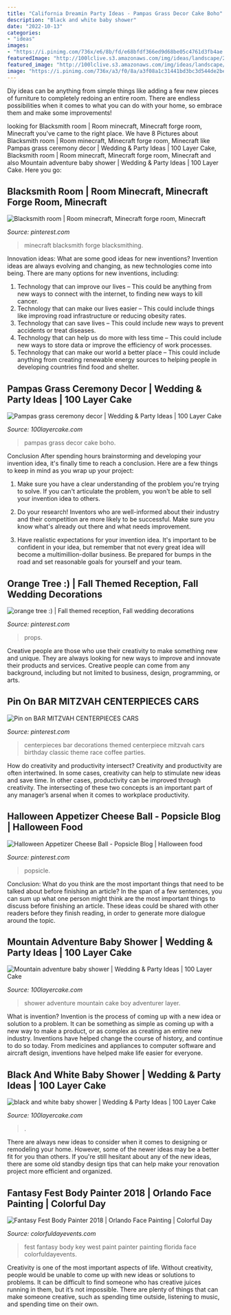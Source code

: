 ```yaml
---
title: "California Dreamin Party Ideas - Pampas Grass Decor Cake Boho"
description: "Black and white baby shower"
date: "2022-10-13"
categories:
- "ideas"
images:
- "https://i.pinimg.com/736x/e6/8b/fd/e68bfdf366ed9d68be05c4761d3fb4ae.jpg"
featuredImage: "http://100lclive.s3.amazonaws.com/img/ideas/landscape/219633.jpg"
featured_image: "http://100lclive.s3.amazonaws.com/img/ideas/landscape/165069.jpg"
image: "https://i.pinimg.com/736x/a3/f0/8a/a3f08a1c31441bd3bc3d544de2beb8e2.jpg"
---
```



Diy ideas can be anything from simple things like adding a few new pieces of furniture to completely redoing an entire room. There are endless possibilities when it comes to what you can do with your home, so embrace them and make some improvements!

	

		
looking for Blacksmith room | Room minecraft, Minecraft forge room, Minecraft you've came to the right place. We have 8 Pictures about Blacksmith room | Room minecraft, Minecraft forge room, Minecraft like Pampas grass ceremony decor | Wedding &amp; Party Ideas | 100 Layer Cake, Blacksmith room | Room minecraft, Minecraft forge room, Minecraft and also Mountain adventure baby shower | Wedding &amp; Party Ideas | 100 Layer Cake. Here you go:
		
    
## Blacksmith Room | Room Minecraft, Minecraft Forge Room, Minecraft

<img loading=lazy src="https://i.pinimg.com/736x/a3/f0/8a/a3f08a1c31441bd3bc3d544de2beb8e2.jpg" onerror="this.onerror=null;this.src='https://tse2.mm.bing.net/th?id=OIP.iwitKdC_sVHjAGgc6QDTPwHaET&amp;pid=15.1';" alt="Blacksmith room | Room minecraft, Minecraft forge room, Minecraft">

_Source: pinterest.com_

>minecraft blacksmith forge blacksmithing. 

	

Innovation ideas: What are some good ideas for new inventions?
Invention ideas are always evolving and changing, as new technologies come into being. There are many options for new inventions, including: 
1) Technology that can improve our lives – This could be anything from new ways to connect with the internet, to finding new ways to kill cancer. 
2) Technology that can make our lives easier – This could include things like improving road infrastructure or reducing obesity rates. 
3) Technology that can save lives – This could include new ways to prevent accidents or treat diseases. 
4) Technology that can help us do more with less time – This could include new ways to store data or improve the efficiency of work processes. 
5) Technology that can make our world a better place – This could include anything from creating renewable energy sources to helping people in developing countries find food and shelter.

    
## Pampas Grass Ceremony Decor | Wedding &amp; Party Ideas | 100 Layer Cake

<img loading=lazy src="http://100lclive.s3.amazonaws.com/img/ideas/landscape/219633.jpg" onerror="this.onerror=null;this.src='https://tse1.mm.bing.net/th?id=OIP.8PEmdmbeQiKG1zCabxAEswHaLH&amp;pid=15.1';" alt="Pampas grass ceremony decor | Wedding &amp; Party Ideas | 100 Layer Cake">

_Source: 100layercake.com_

>pampas grass decor cake boho. 

	

Conclusion
After spending hours brainstorming and developing your invention idea, it's finally time to reach a conclusion. Here are a few things to keep in mind as you wrap up your project:
1. Make sure you have a clear understanding of the problem you're trying to solve. If you can't articulate the problem, you won't be able to sell your invention idea to others.

2. Do your research! Inventors who are well-informed about their industry and their competition are more likely to be successful. Make sure you know what's already out there and what needs improvement.

3. Have realistic expectations for your invention idea. It's important to be confident in your idea, but remember that not every great idea will become a multimillion-dollar business. Be prepared for bumps in the road and set reasonable goals for yourself and your team.

    
## Orange Tree :) | Fall Themed Reception, Fall Wedding Decorations

<img loading=lazy src="https://i.pinimg.com/736x/f7/3f/47/f73f475131d7397ef500a26126e756fa--wedding-props-tree-wedding.jpg" onerror="this.onerror=null;this.src='https://tse3.mm.bing.net/th?id=OIP.khs-rJKjeHfPwUSCxmxzEQHaNg&amp;pid=15.1';" alt="orange tree :) | Fall themed reception, Fall wedding decorations">

_Source: pinterest.com_

>props. 

	

Creative people are those who use their creativity to make something new and unique. They are always looking for new ways to improve and innovate their products and services. Creative people can come from any background, including but not limited to business, design, programming, or arts.

    
## Pin On BAR MITZVAH CENTERPIECES CARS

<img loading=lazy src="https://i.pinimg.com/736x/bf/50/91/bf5091bc99a09cb08afbebf643851563--car-centerpieces-car-party.jpg" onerror="this.onerror=null;this.src='https://tse3.mm.bing.net/th?id=OIP.yNk83AgvbTphHt3roP82sAHaJ3&amp;pid=15.1';" alt="Pin on BAR MITZVAH CENTERPIECES CARS">

_Source: pinterest.com_

>centerpieces bar decorations themed centerpiece mitzvah cars birthday classic theme race coffee parties. 

	

How do creativity and productivity intersect?
Creativity and productivity are often intertwined. In some cases, creativity can help to stimulate new ideas and save time. In other cases, productivity can be improved through creativity. The intersecting of these two concepts is an important part of any manager’s arsenal when it comes to workplace productivity.

    
## Halloween Appetizer Cheese Ball - Popsicle Blog | Halloween Food

<img loading=lazy src="https://i.pinimg.com/736x/e6/8b/fd/e68bfdf366ed9d68be05c4761d3fb4ae.jpg" onerror="this.onerror=null;this.src='https://tse2.mm.bing.net/th?id=OIP.kTSinMeu3k_hkiUqf-EpxQHaLG&amp;pid=15.1';" alt="Halloween Appetizer Cheese Ball - Popsicle Blog | Halloween food">

_Source: pinterest.com_

>popsicle. 

	

Conclusion: What do you think are the most important things that need to be talked about before finishing an article?
In the span of a few sentences, you can sum up what one person might think are the most important things to discuss before finishing an article. These ideas could be shared with other readers before they finish reading, in order to generate more dialogue around the topic.

    
## Mountain Adventure Baby Shower | Wedding &amp; Party Ideas | 100 Layer Cake

<img loading=lazy src="http://100lclive.s3.amazonaws.com/img/ideas/landscape/165069.jpg" onerror="this.onerror=null;this.src='https://tse2.mm.bing.net/th?id=OIP.QpmNrQZpuPUcsf1Oc8QN9AHaLH&amp;pid=15.1';" alt="Mountain adventure baby shower | Wedding &amp; Party Ideas | 100 Layer Cake">

_Source: 100layercake.com_

>shower adventure mountain cake boy adventurer layer. 

	

What is invention?
Invention is the process of coming up with a new idea or solution to a problem. It can be something as simple as coming up with a new way to make a product, or as complex as creating an entire new industry. Inventions have helped change the course of history, and continue to do so today. From medicines and appliances to computer software and aircraft design, inventions have helped make life easier for everyone.

    
## Black And White Baby Shower | Wedding &amp; Party Ideas | 100 Layer Cake

<img loading=lazy src="http://100lclive.s3.amazonaws.com/img/ideas/landscape/155269.jpg" onerror="this.onerror=null;this.src='https://tse1.mm.bing.net/th?id=OIP.ieyy7j5vkAS48VyOlh5o0wHaLH&amp;pid=15.1';" alt="black and white baby shower | Wedding &amp; Party Ideas | 100 Layer Cake">

_Source: 100layercake.com_

>. 

	

There are always new ideas to consider when it comes to designing or remodeling your home. However, some of the newer ideas may be a better fit for you than others. If you're still hesitant about any of the new ideas, there are some old standby design tips that can help make your renovation project more efficient and organized.

    
## Fantasy Fest Body Painter 2018 | Orlando Face Painting | Colorful Day

<img loading=lazy src="https://colorfuldayevents.com/wp-content/florida-face-painter/fantasy-fest/dynamic/fantasy-fest-body-paint-ideas-2016.jpg-nggid03402-ngg0dyn-210x350x100-00f0w010c011r110f110r010t010.jpg" onerror="this.onerror=null;this.src='https://tse3.mm.bing.net/th?id=OIP.9HdUjaD7v_KEZP5iHeU4kwAAAA&amp;pid=15.1';" alt="Fantasy Fest Body Painter 2018 | Orlando Face Painting | Colorful Day">

_Source: colorfuldayevents.com_

>fest fantasy body key west paint painter painting florida face colorfuldayevents. 

	

Creativity is one of the most important aspects of life. Without creativity, people would be unable to come up with new ideas or solutions to problems. It can be difficult to find someone who has creative juices running in them, but it’s not impossible. There are plenty of things that can make someone creative, such as spending time outside, listening to music, and spending time on their own.

